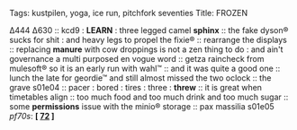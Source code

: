 Tags: kustpilen, yoga, ice run, pitchfork seventies
Title: FROZEN
  
Δ444 Δ630 :: kcd9 : **LEARN** : three legged camel **sphinx** :: the fake dyson® sucks for shit : and heavy legs to propel the fixie® :: rearrange the displays :: replacing **manure** with cow droppings is not a zen thing to do : and ain't governance a multi purposed en vogue word :: getza raincheck from mulesoft® so it is an early run with wahl™ :: and it was quite a good one :: lunch the late for geordie™ and still almost missed the two oclock :: the grave s01e04 :: pacer : bored : tires : three : **threw** :: it is great when timetables align :: too much food and too much drink and too much sugar :: some **permissions** issue with the minio® storage :: pax massilia s01e05  
_pf70s_: **[ [72](https://www.allmusic.com/album/red-mw0000650362) ]**  
